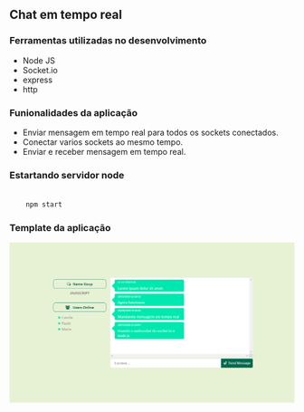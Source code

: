 ## Chat em tempo real

### Ferramentas utilizadas no desenvolvimento

- Node JS
- Socket.io
- express
- http

### Funionalidades da aplicação

- Enviar mensagem em tempo real para todos os sockets conectados.
- Conectar varios sockets ao mesmo tempo.
- Enviar e receber mensagem em tempo real.

### Estartando servidor node

```bash

	npm start	

```

### Template da aplicação

![template](public/assets/template.png)
